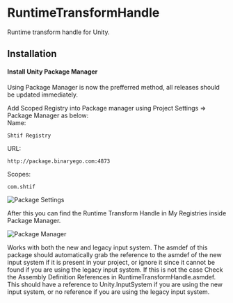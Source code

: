 # RuntimeTransformHandle

Runtime transform handle for Unity.

## Installation

#### Install Unity Package Manager

Using Package Manager is now the prefferred method, all releases should be updated immediately.

Add Scoped Registry into Package manager using Project Settings => Package Manager as below:  
Name:  
```
Shtif Registry
```  
URL:  
```
http://package.binaryego.com:4873
```  
Scopes:  
```
com.shtif
```

![Package Settings](https://i.imgur.com/Y85kaBn.png)

After this you can find the Runtime Transform Handle in My Registries inside Package Manager.

![Package Manager](https://i.imgur.com/WZ19e94.png)

Works with both the new and legacy input system. The asmdef of this package should automatically grab the reference to the asmdef of the new input system if it is present in your project, or ignore it since it cannot be found if you are using the legacy input system. If this is not the case Check the Assembly Definition References in RuntimeTransformHandle.asmdef. This should have a reference to Unity.InputSystem if you are using the new input system, or no reference if you are using the legacy input system.
